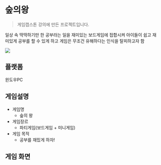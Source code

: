 # 숲의왕
> 게임캡스톤 강의에 만든 프로젝트입니다.

일상 속 딱딱하기만 한 공부라는 일을 
재미있는 보드게임에 접합시켜
아이들이 쉽고 재미있게 공부를 할 수 있게 하고 게임은 무조건 유해하다는 인식을 탈피하고자 함

![](../header.png)

## 플랫폼
윈도우PC

## 게임설명

* 게임명
    * 숲의 왕
* 게임장르
    * 파티게임(보드게임 + 미니게임)
* 게임 목적
    * 공부를 재밌게 하자!

## 게임 화면

